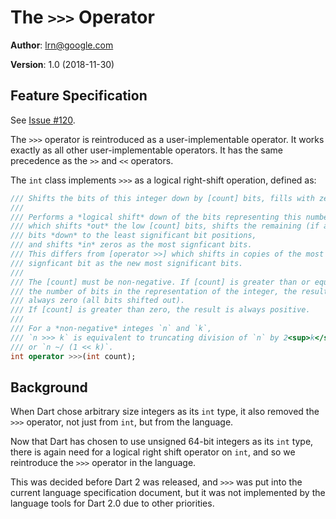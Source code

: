# The `>>>` Operator

**Author**: [lrn@google.com](mailto:lrn@google.com)

**Version**: 1.0 (2018-11-30)

## Feature Specification

See [Issue #120](http://github.com/dart-lang/language/issues/120).

The `>>>` operator is reintroduced as a user-implementable operator.
It works exactly as all other user-implementable operators.
It has the same precedence as the `>>` and `<<` operators.

The `int` class implements `>>>` as a logical right-shift operation,
defined as:
```dart
/// Shifts the bits of this integer down by [count] bits, fills with zeros.
///
/// Performs a *logical shift* down of the bits representing this number,
/// which shifts *out* the low [count] bits, shifts the remaining (if any)
/// bits *down* to the least significant bit positions,
/// and shifts *in* zeros as the most signficant bits.
/// This differs from [operator >>] which shifts in copies of the most
/// signficant bit as the new most significant bits.
///
/// The [count] must be non-negative. If [count] is greater than or equal to
/// the number of bits in the representation of the integer, the result is
/// always zero (all bits shifted out).
/// If [count] is greater than zero, the result is always positive.
///
/// For a *non-negative* integes `n` and `k`,
/// `n >>> k` is equivalent to truncating division of `n` by 2<sup>k</sup>,
/// or `n ~/ (1 << k)`.
int operator >>>(int count);
```

## Background

When Dart chose arbitrary size integers as its `int` type, it also removed
the `>>>` operator, not just from `int`, but from the language.

Now that Dart has chosen to use unsigned 64-bit integers as its `int` type,
there is again need for a logical right shift operator on `int`,
and so we reintroduce the `>>>` operator in the language.

This was decided before Dart 2 was released, and `>>>` was put into the
current language specification document, but it was not implemented by
the language tools for Dart 2.0 due to other priorities.
